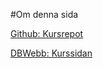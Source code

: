 #Om denna sida
<div id="js-image"></div>
<p class="om-links"><a href="https://github.com/dbwebb-se/javascript1">Github: Kursrepot</a></p>
<p class="om-links"><a href="https://dbwebb.se/kurser/javascript1-v2">DBWebb: Kurssidan</a></p>
